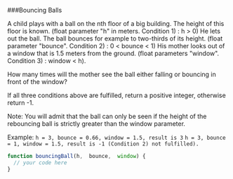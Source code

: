 ###Bouncing Balls

A child plays with a ball on the nth floor of a big building. The height of this floor is known. (float parameter "h" in meters. Condition 1) : h > 0)
He lets out the ball. The ball bounces for example to two-thirds of its height.
(float parameter "bounce". Condition 2) : 0 < bounce < 1)
His mother looks out of a window that is 1.5 meters from the ground.
(float parameters "window". Condition 3) : window < h).

How many times will the mother see the ball either falling or bouncing in front of the window?

If all three conditions above are fulfilled, return a positive integer, otherwise return -1.

Note: You will admit that the ball can only be seen if the height of the rebouncing ball is strictly greater than the window parameter.

Example:
`h = 3, bounce = 0.66, window = 1.5, result is 3`
`h = 3, bounce = 1, window = 1.5, result is -1 (Condition 2) not fulfilled).`

```javascript
function bouncingBall(h,  bounce,  window) {
  // your code here
}
```